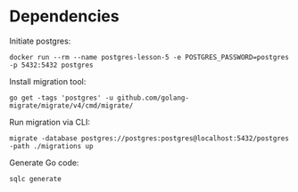 # Dependencies

Initiate postgres:

    docker run --rm --name postgres-lesson-5 -e POSTGRES_PASSWORD=postgres -p 5432:5432 postgres

Install migration tool:

    go get -tags 'postgres' -u github.com/golang-migrate/migrate/v4/cmd/migrate/


Run migration via CLI:

    migrate -database postgres://postgres:postgres@localhost:5432/postgres -path ./migrations up

Generate Go code:

    sqlc generate
